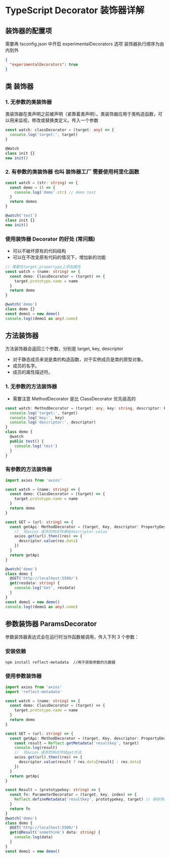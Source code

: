 # TypeScript Decorator 装饰器详解

## 装饰器的配置项

需要再 tsconfig.json 中开启 experimentalDecorators 选项
装饰器执行顺序为由内到外

```json
{
  "experimentalDecorators": true
}
```

## 类 装饰器

### 1. 无参数的类装饰器

类装饰器在类声明之前被声明（紧靠着类声明）。类装饰器应用于类构造函数，可以用来监视，修改或替换类定义。传入一个参数

```ts
const watch: classDecorator = (target: any) => {
  console.log('target:', target)
}

@Watch
class init {}
new init()
```

### 2. 有参数的类装饰器 也叫 装饰器工厂 需要使用柯里化函数

```ts
const watch = (str: string) => {
  const demo = () => {
    console.log('demo'.str) // demo test
  }
  return demos
}

@watch('test')
class init {}
new init()
```

### 使用装饰器 Decorator 的好处 (常问题)

- 可以不破坏原有的代码结构
- 可以在不改变原有代码的情况下，增加新的功能

```ts
// 需要在target.propertype上添加属性
const watch = (name: string) => {
  const demo: ClassDecorator = (target) => {
    target.prototype.name = name
  }
  return demo
}

@watch('demo')
class demo {}
const demo1 = new demo()
console.log((demo1 as any).name)
```

## 方法装饰器

方法装饰器会返回三个参数，分别是 target, key, descriptor

- 对于静态成员来说是类的构造函数，对于实例成员是类的原型对象。
- 成员的名字。
- 成员的属性描述符。

### 1. 无参数的方法装饰器

- 需要注意 MethodDecorator 是比 ClassDecorator 优先级高的

```ts
const watch: MethodDecorator = (target: any, key: string, descriptor: PropertyDescriptor) => {
  console.log('target:', target)
  console.log('key:', key)
  console.log('descriptor:', descriptor)
}
class demo {
  @watch
  public test() {
    console.log('test')
  }
}
```

### 有参数的方法装饰器

```ts
import axios from 'axios'

const watch = (name: string) => {
  const demo: ClassDecorator = (target) => {
    target.prototype.name = name
  }
  return demo
}

const GET = (url: string) => {
  const getApi: MethodDecorator = (target, Key, descriptor: PropertyDescriptor) => {
    //  将axios 请求的响应传递给descriptor.value
    axios.get(url).then((res) => {
      descriptor.value(res.data)
    })
  }
  return getApi
}

@watch('demo')
class demo {
  @GET('http://localhost:5500/')
  get(resdata: string) {
    console.log('Get', resdata)
  }
}
const demo1 = new demo()
console.log((demo1 as any).name)
```

## 参数装饰器 ParamsDecorator

参数装饰器表达式会在运行时当作函数被调用，传入下列 3 个参数：

### 安装依赖

```bash
npm install reflect-metadata  //用于获取参数的元数据
```

### 使用参数装饰器

```ts
import axios from 'axios'
import 'reflect-metadata'

const watch = (name: string) => {
  const demo: ClassDecorator = (target) => {
    target.prototype.name = name
  }
  return demo
}

const GET = (url: string) => {
  const getApi: MethodDecorator = (target, Key, descriptor: PropertyDescriptor) => {
    const result = Reflect.getMetadata('resultkey', target)
    console.log(result)
    //  将axios 请求的响应传给get方法
    axios.get(url).then((res) => {
      descriptor.value(result ? res.data[result] : res.data)
    })
  }
  return getApi
}

const Result = (prototypekey: string) => {
  const fn: ParameterDecorator = (target, key, index) => {
    Reflect.defineMetadata('resultkey', prototypekey, target) // 保存参数的元数据 第一个参数是key 第二个参数是value 第三个参数是target
  }
  return fn
}
@watch('demo')
class demo {
  @GET('http://localhost:5500/')
  get(@Result('somethink') data: string) {
    console.log(data)
  }
}
const demo1 = new demo()
```
